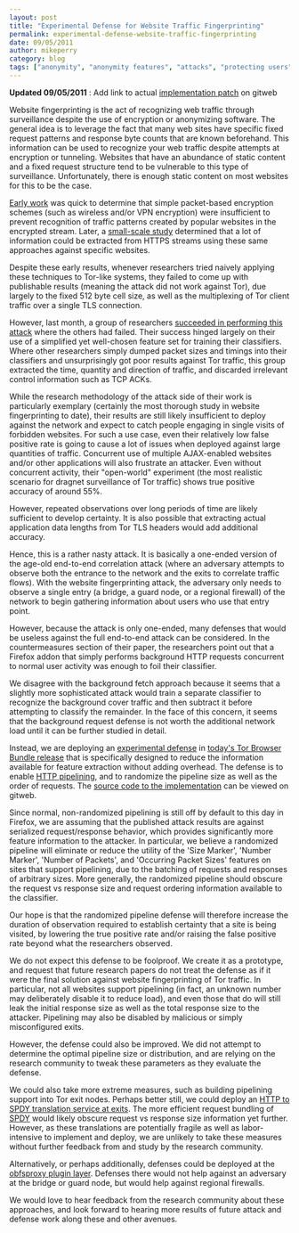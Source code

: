 ```yaml
---
layout: post
title: "Experimental Defense for Website Traffic Fingerprinting"
permalink: experimental-defense-website-traffic-fingerprinting
date: 09/05/2011
author: mikeperry
category: blog
tags: ["anonymity", "anonymity features", "attacks", "protecting users", "research", "surveillance", "traffic analysis"]
---
```


 **Updated 09/05/2011** : Add link to actual [implementation patch](https://gitweb.torproject.org/torbrowser.git/blob/maint-2.2:/src/current-patches/0006-Randomize-HTTP-pipeline-order-and-depth.patch) on gitweb

Website fingerprinting is the act of recognizing web traffic through surveillance despite the use of encryption or anonymizing software. The general idea is to leverage the fact that many web sites have specific fixed request patterns and response byte counts that are known beforehand. This information can be used to recognize your web traffic despite attempts at encryption or tunneling. Websites that have an abundance of static content and a fixed request structure tend to be vulnerable to this type of surveillance. Unfortunately, there is enough static content on most websites for this to be the case.

[Early work](http://guh.nu/projects/ta/safeweb/safeweb.pdf) was quick to determine that simple packet-based encryption schemes (such as wireless and/or VPN encryption) were insufficient to prevent recognition of traffic patterns created by popular websites in the encrypted stream. Later, a [small-scale study](http://research.microsoft.com/pubs/119060/WebAppSideChannel-final.pdf) determined that a lot of information could be extracted from HTTPS streams using these same approaches against specific websites.

Despite these early results, whenever researchers tried naively applying these techniques to Tor-like systems, they failed to come up with publishable results (meaning the attack did not work against Tor), due largely to the fixed 512 byte cell size, as well as the multiplexing of Tor client traffic over a single TLS connection.

However, last month, a group of researchers [succeeded in performing this attack](http://lorre.uni.lu/~andriy/papers/acmccs-wpes11-fingerprinting.pdf) where the others had failed. Their success hinged largely on their use of a simplified yet well-chosen feature set for training their classifiers. Where other researchers simply dumped packet sizes and timings into their classifiers and unsurprisingly got poor results against Tor traffic, this group extracted the time, quantity and direction of traffic, and discarded irrelevant control information such as TCP ACKs.

While the research methodology of the attack side of their work is particularly exemplary (certainly the most thorough study in website fingerprinting to date), their results are still likely insufficient to deploy against the network and expect to catch people engaging in single visits of forbidden websites. For such a use case, even their relatively low false positive rate is going to cause a lot of issues when deployed against large quantities of traffic. Concurrent use of multiple AJAX-enabled websites and/or other applications will also frustrate an attacker. Even without concurrent activity, their "open-world" experiment (the most realistic scenario for dragnet surveillance of Tor traffic) shows true positive accuracy of around 55%.

However, repeated observations over long periods of time are likely sufficient to develop certainty. It is also possible that extracting actual application data lengths from Tor TLS headers would add additional accuracy.

Hence, this is a rather nasty attack. It is basically a one-ended version of the age-old end-to-end correlation attack (where an adversary attempts to observe both the entrance to the network and the exits to correlate traffic flows). With the website fingerprinting attack, the adversary only needs to observe a single entry (a bridge, a guard node, or a regional firewall) of the network to begin gathering information about users who use that entry point.

However, because the attack is only one-ended, many defenses that would be useless against the full end-to-end attack can be considered. In the countermeasures section of their paper, the researchers point out that a Firefox addon that simply performs background HTTP requests concurrent to normal user activity was enough to foil their classifier.

We disagree with the background fetch approach because it seems that a slightly more sophisticated attack would train a separate classifier to recognize the background cover traffic and then subtract it before attempting to classify the remainder. In the face of this concern, it seems that the background request defense is not worth the additional network load until it can be further studied in detail.

Instead, we are deploying an [experimental defense](https://trac.torproject.org/projects/tor/ticket/3914) in [today's Tor Browser Bundle release](https://blog.torproject.org/blog/new-tor-browser-bundles-5) that is specifically designed to reduce the information available for feature extraction without adding overhead. The defense is to enable [HTTP pipelining](https://secure.wikimedia.org/wikipedia/en/wiki/HTTP_pipelining), and to randomize the pipeline size as well as the order of requests. The [source code to the implementation](https://gitweb.torproject.org/torbrowser.git/blob/maint-2.2:/src/current-patches/0006-Randomize-HTTP-pipeline-order-and-depth.patch) can be viewed on gitweb.

Since normal, non-randomized pipelining is still off by default to this day in Firefox, we are assuming that the published attack results are against serialized request/response behavior, which provides significantly more feature information to the attacker. In particular, we believe a randomized pipeline will eliminate or reduce the utility of the 'Size Marker', 'Number Marker', 'Number of Packets', and 'Occurring Packet Sizes' features on sites that support pipelining, due to the batching of requests and responses of arbitrary sizes. More generally, the randomized pipeline should obscure the request vs response size and request ordering information available to the classifier.

Our hope is that the randomized pipeline defense will therefore increase the duration of observation required to establish certainty that a site is being visited, by lowering the true positive rate and/or raising the false positive rate beyond what the researchers observed.

We do not expect this defense to be foolproof. We create it as a prototype, and request that future research papers do not treat the defense as if it were the final solution against website fingerprinting of Tor traffic. In particular, not all websites support pipelining (in fact, an unknown number may deliberately disable it to reduce load), and even those that do will still leak the initial response size as well as the total response size to the attacker. Pipelining may also be disabled by malicious or simply misconfigured exits.

However, the defense could also be improved. We did not attempt to determine the optimal pipeline size or distribution, and are relying on the research community to tweak these parameters as they evaluate the defense.

We could also take more extreme measures, such as building pipelining support into Tor exit nodes. Perhaps better still, we could deploy an [HTTP to SPDY translation service at exits](https://gitweb.torproject.org/torspec.git/blob/HEAD:/proposals/ideas/xxx-using-spdy.txt). The more efficient request bundling of [SPDY](http://dev.chromium.org/spdy) would likely obscure request vs response size information yet further. However, as these translations are potentially fragile as well as labor-intensive to implement and deploy, we are unlikely to take these measures without further feedback from and study by the research community.

Alternatively, or perhaps additionally, defenses could be deployed at the [obfsproxy plugin layer](https://gitweb.torproject.org/obfsproxy.git/blob/HEAD:/doc/protocol-spec.txt). Defenses there would not help against an adversary at the bridge or guard node, but would help against regional firewalls.

We would love to hear feedback from the research community about these approaches, and look forward to hearing more results of future attack and defense work along these and other avenues.


